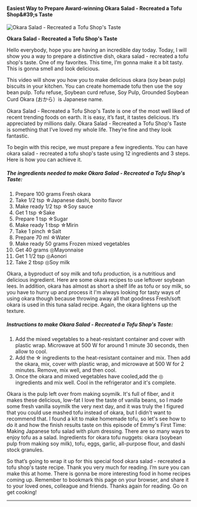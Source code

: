             

#### Easiest Way to Prepare Award-winning Okara Salad - Recreated a Tofu Shop&amp;#39;s Taste

![Okara Salad - Recreated a Tofu Shop's Taste](https://img-global.cpcdn.com/recipes/5113814077931520/751x532cq70/okara-salad-recreated-a-tofu-shops-taste-recipe-main-photo.jpg)

**Okara Salad - Recreated a Tofu Shop's Taste**

Hello everybody, hope you are having an incredible day today. Today, I will show you a way to prepare a distinctive dish, okara salad - recreated a tofu shop's taste. One of my favorites. This time, I’m gonna make it a bit tasty. This is gonna smell and look delicious.

This video will show you how you to make delicious okara (soy bean pulp) biscuits in your kitchen. You can create homemade tofu then use the soy bean pulp. Tofu refuse, Soybean curd refuse, Soy Pulp, Grounded Soybean Curd Okara (おから）is Japanese name.

Okara Salad - Recreated a Tofu Shop's Taste is one of the most well liked of recent trending foods on earth. It is easy, it’s fast, it tastes delicious. It’s appreciated by millions daily. Okara Salad - Recreated a Tofu Shop's Taste is something that I’ve loved my whole life. They’re fine and they look fantastic.

To begin with this recipe, we must prepare a few ingredients. You can have okara salad - recreated a tofu shop's taste using 12 ingredients and 3 steps. Here is how you can achieve it.

##### The ingredients needed to make Okara Salad - Recreated a Tofu Shop's Taste:

1.  Prepare 100 grams Fresh okara
2.  Take 1/2 tsp ☆Japanese dashi, bonito flavor
3.  Make ready 1/2 tsp ☆Soy sauce
4.  Get 1 tsp ☆Sake
5.  Prepare 1 tsp ☆Sugar
6.  Make ready 1 tbsp ☆Mirin
7.  Take 1 pinch ☆Salt
8.  Prepare 70 ml ☆Water
9.  Make ready 50 grams Frozen mixed vegetables
10.  Get 40 grams ◎Mayonnaise
11.  Get 1 1/2 tsp ◎Aonori
12.  Take 2 tbsp ◎Soy milk

Okara, a byproduct of soy milk and tofu production, is a nutritious and delicious ingredient. Here are some okara recipes to use leftover soybean lees. In addition, okara has almost as short a shelf life as tofu or soy milk, so you have to hurry up and process it I'm always looking for tasty ways of using okara though because throwing away all that goodness Fresh/soft okara is used in this tuna salad recipe. Again, the okara lightens up the texture.

##### Instructions to make Okara Salad - Recreated a Tofu Shop's Taste:

1.  Add the mixed vegetables to a heat-resistant container and cover with plastic wrap. Microwave at 500 W for around 1 minute 30 seconds, then allow to cool.
2.  Add the ☆ ingredients to the heat-resistant container and mix. Then add the okara, mix, cover with plastic wrap, and microwave at 500 W for 2 minutes. Remove, mix well, and then cool.
3.  Once the okara and mixed vegetables have cooled,add the ◎ ingredients and mix well. Cool in the refrigerator and it's complete.

Okara is the pulp left over from making soymilk. It's full of fiber, and it makes these delicious, low-fat I love the taste of vanilla beans, so I made some fresh vanilla soymilk the very next day, and it was truly the I figured that you could use mashed tofu instead of okara, but I didn't want to recommend that. I found a kit to make homemade tofu, so let's see how to do it and how the finish results taste on this episode of Emmy's First Time: Making Japanese tofu salad with plum dressing. There are so many ways to enjoy tofu as a salad. Ingredients for okara tofu nuggets: okara (soybean pulp from making soy milk), tofu, eggs, garlic, all-purpose flour, and dashi stock granules.

So that’s going to wrap it up for this special food okara salad - recreated a tofu shop's taste recipe. Thank you very much for reading. I’m sure you can make this at home. There is gonna be more interesting food in home recipes coming up. Remember to bookmark this page on your browser, and share it to your loved ones, colleague and friends. Thanks again for reading. Go on get cooking!

* * *